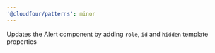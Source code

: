```yaml
---
'@cloudfour/patterns': minor
---
```


Updates the Alert component by adding `role`, `id` and `hidden` template properties
